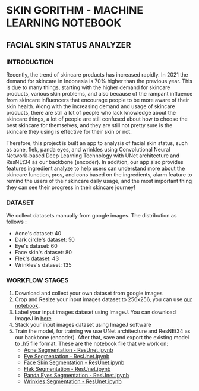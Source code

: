 # SKIN GORITHM - MACHINE LEARNING NOTEBOOK

## FACIAL SKIN STATUS ANALYZER

### INTRODUCTION
Recently, the trend of skincare products has increased rapidly. In 2021 the demand for skincare in Indonesia is 70% higher than the previous year. This is due to many things, starting with the higher demand for skincare products, various skin problems, and also because of the rampant influence from skincare influencers that encourage people to be more aware of their skin health. Along with the increasing demand and usage of skincare products, there are still a lot of people who lack knowledge about the skincare things, a lot of people are still confused about how to choose the best skincare for themselves, and they are still not pretty sure is the skincare they using is effective for their skin or not. 

Therefore, this project is built an app to analysis of facial skin status, such as acne, flek, panda eyes, and wrinkles using Convolutional Neural Network-based Deep Learning Technology with UNet architecture and ResNEt34 as our backbone (encoder). In addition, our app also provides features ingredient analyze to help users can understand more about the skincare function, pros, and cons based on the ingredients, alarm feature to remind the users of their skincare daily usage, and the most important thing they can see their progress in their skincare journey!

### DATASET
We collect datasets manually from google images. The distribution as follows :
- Acne's dataset: 40 
- Dark circle's dataset: 50 
- Eye's dataset: 60
- Face skin's dataset: 80
- Flek's dataset: 43
- Wrinkles's dataset: 135 

### WORKFLOW STAGES
1. Download and collect your own dataset from google images
2. Crop and Resize your input images dataset to 256x256, you can use [our notebook](https://github.com/Skingorithm/Capstone_Bangkit/blob/Machine-Learning/Data%20Preparation%20-%20Crop%20and%20Resize%20Face%20Image.ipynb).
3. Label your input images dataset using ImageJ. You can download ImageJ in [here](https://imagej.nih.gov/ij/download.html)
5. Stack your input images dataset using ImageJ software
6. Train the model, for training we use UNet architecture and ResNEt34 as our backbone (encoder). After that, save and export the existing model to .h5 file format. These are the notebook file that we work on:
   - [Acne Segmentation - ResUnet.ipynb](https://github.com/Skingorithm/Capstone_Bangkit/blob/Machine-Learning/Acne%20Skin%20Segmentation/Acne%20Segmentation%20-%20ResUnet.ipynb)
   - [Eye Segmentation - ResUnet.ipynb](https://github.com/Skingorithm/Capstone_Bangkit/blob/Machine-Learning/Eye%20Segmentation/Eye%20Segmentation%20-%20ResUnet.ipynb)
   - [Face Skin Segmentation - ResUnet.ipynb](https://github.com/Skingorithm/Capstone_Bangkit/blob/Machine-Learning/Face%20Skin%20Segmentation/Face%20Skin%20Segmentation%20-%20ResUnet.ipynb)
   - [Flek Segmentation - ResUnet.ipynb](https://github.com/Skingorithm/Capstone_Bangkit/blob/Machine-Learning/Flek%20Segmentation/Flek%20Segmentation%20-%20ResUnet.ipynb)
   - [Panda Eyes Segmentation - ResUnet.ipynb](https://github.com/Skingorithm/Capstone_Bangkit/blob/Machine-Learning/Panda%20Eyes%20Segmentation/Panda%20Eyes%20Segmentation%20-%20ResUnet.ipynb)
   - [Wrinkles Segmentation - ResUnet.ipynb](https://github.com/Skingorithm/Capstone_Bangkit/blob/Machine-Learning/Wrinkles%20Segmentation/Wrinkles%20Segmentation%20-%20ResUnet.ipynb.ipynb)
